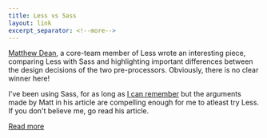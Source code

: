 ```yaml
---
title: Less vs Sass
layout: link
excerpt_separator: <!--more-->
---
```


[Matthew Dean](http://lesscss.org/about/#team), a core-team member of Less wrote
an interesting piece, comparing Less with Sass and highlighting important
differences between the design decisions of the two pre-processors. Obviously,
there is no clear winner here!

<!--more-->

I've been using Sass, for as long as [I can remember](http://pankajparashar.com/posts/why-do-i-hate-css-preprocessors/)
but the arguments made by Matt in his article are compelling enough for me to
atleast try Less. If you don't believe me, go read his article.

[Read more](http://getcrunch.co/2015/10/08/less-the-worlds-most-misunderstood-css-pre-processor/)